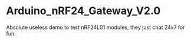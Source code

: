 # Arduino_nRF24_Gateway_V2.0
Absolute useless demo to test nRF24L01 modules, they just chat 24x7 for fun.
